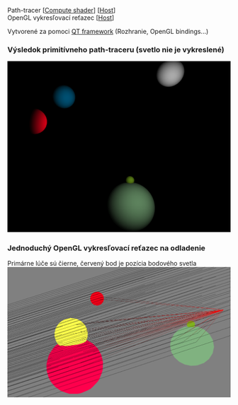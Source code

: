 Path-tracer [[Compute shader](/shaders/tracer.glsl)] [[Host](/src/graphics/tracer.cpp)]  
OpenGL vykresľovací reťazec [[Host](/src/graphics/renderer.cpp)]

Vytvorené za pomoci [QT framework](https://www.qt.io) (Rozhranie, OpenGL bindings...)


### Výsledok primitívneho path-traceru (svetlo nie je vykreslené)
![Výsledok](/img/result.png)

### Jednoduchý OpenGL vykresľovací reťazec na odladenie
Primárne lúče sú čierne, červený bod je pozícia bodového svetla
![Ladenie](/img/debug.png)
